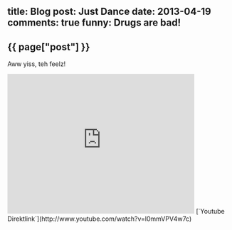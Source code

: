title: Blog
post: Just Dance
date: 2013-04-19
comments: true
funny: Drugs are bad!
---

## {{ page["post"] }}
<!--%
from datetime import datetime
date = datetime.strptime(page["date"], "%Y-%m-%d").strftime("%B %d, %Y")
print "*Posted at %s.*" % date
%-->

Aww yiss, teh feelz!

<iframe width="420" height="315" src="http://www.youtube-nocookie.com/embed/l0mmVPV4w7c" frameborder="0" allowfullscreen></iframe>
[`Youtube Direktlink`](http://www.youtube.com/watch?v=l0mmVPV4w7c)